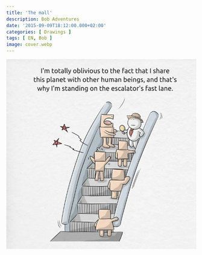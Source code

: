 ```yaml
---
title: 'The mall'
description: Bob Adventures
date: '2015-09-09T18:12:00.000+02:00'
categories: [ Drawings ]
tags: [ EN, Bob ]
image: cover.webp
---
```


![](bob2_escalators.webp)
